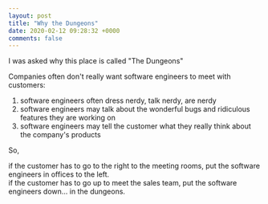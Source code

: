 ```yaml
---
layout: post
title: "Why the Dungeons"
date: 2020-02-12 09:28:32 +0000
comments: false
---
```


I was asked why this place is called "The Dungeons"

Companies often don't really want software engineers to meet with customers:

1. software engineers often dress nerdy, talk nerdy, are nerdy
2. software engineers may talk about the wonderful bugs and ridiculous features they are working on
3. software engineers may tell the customer what they really think about the company's products  

So,

if the customer has to go to the right to the meeting rooms, put the software engineers in offices to the left.  
if the customer has to go up to meet the sales team, put the software engineers down... in the dungeons.
 
